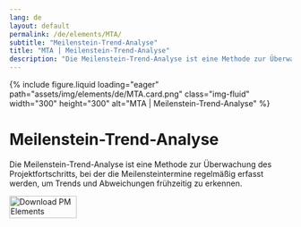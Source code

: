```yaml
---
lang: de
layout: default
permalink: /de/elements/MTA/
subtitle: "Meilenstein-Trend-Analyse"
title: "MTA | Meilenstein-Trend-Analyse"
description: "Die Meilenstein-Trend-Analyse ist eine Methode zur Überwachung des Projektfortschritts, bei der die Meilensteintermine regelmäßig erfasst werden, um Trends und Abweichungen frühzeitig zu erkennen."
---
```


{% include figure.liquid loading="eager" path="assets/img/elements/de/MTA.card.png" class="img-fluid" width="300" height="300" alt="MTA | Meilenstein-Trend-Analyse" %}

# Meilenstein-Trend-Analyse

Die Meilenstein-Trend-Analyse ist eine Methode zur Überwachung des Projektfortschritts, bei der die Meilensteintermine regelmäßig erfasst werden, um Trends und Abweichungen frühzeitig zu erkennen.

<a href="https://apps.apple.com/app/apple-store/id6738084498?pt=127441684&ct=website&mt=8">
  <img src="{{ "assets/img/en/appstore.png" | relative_url }}" width="120" height="40" alt="Download PM Elements">
</a>
